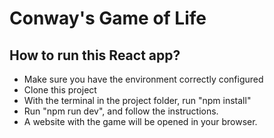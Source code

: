 # Conway's Game of Life 

## How to run this React app?
- Make sure you have the environment correctly configured
- Clone this project
- With the terminal in the project folder, run "npm install"
- Run "npm run dev", and follow the instructions.
- A website with the game will be opened in your browser.
